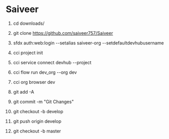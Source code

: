 # Saiveer

1. cd downloads/

2. git clone https://github.com/saiveer757/Saiveer

3. sfdx auth:web:login --setalias saiveer-org --setdefaultdevhubusername

4. cci project init

5. cci service connect devhub --project

6. cci flow run dev_org --org dev

7. cci org browser dev

8. git add -A

9. git commit -m "Git Changes"

10. git checkout -b develop

11. git push origin develop

12. git checkout -b master
